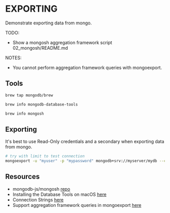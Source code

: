 # EXPORTING

Demonstrate exporting data from mongo.  

TODO:

* Show a mongosh aggregation framework script 02_mongosh/README.md

NOTES:

* You cannot perform aggregation framework queries with mongoexport.  

## Tools

```sh
brew tap mongodb/brew

brew info mongodb-database-tools

brew info mongosh
```

## Exporting

It's best to use Read-Only credentials and a secondary when exporting data from mongo.

```sh
# try with limit to test connection
mongoexport -u "myuser" -p "mypassword" mongodb+srv://myserver/mydb --collection mycollection --readPreference=secondary --type=csv --fields "_id,field1,field2,field3,field4,field5" --query '{"_id":{"$ne":0}}' --out ./exports/mycollection.csv --limit 1
```

## Resources

* mongodb-js/mongosh [repo](https://github.com/mongodb-js/mongosh#readme)  
* Installing the Database Tools on macOS [here](https://www.mongodb.com/docs/database-tools/installation/installation-macos/#installation)  
* Connection Strings [here](https://www.mongodb.com/docs/manual/reference/connection-string)  
* Support aggregation framework queries in mongoexport [here](https://jira.mongodb.org/browse/TOOLS-802)  

